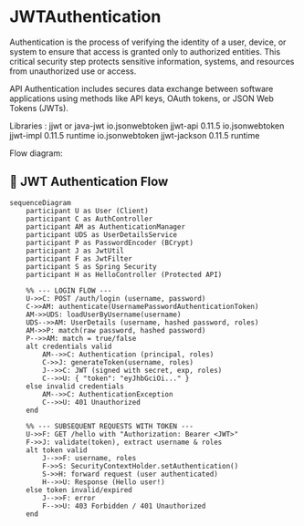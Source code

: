 # JWTAuthentication

Authentication is the process of verifying the identity of a user, device, or system to ensure that access is granted only to authorized entities. This critical security step protects sensitive information, systems, and resources from unauthorized use or access.

API Authentication includes secures data exchange between software applications using methods like API keys, OAuth tokens, or JSON Web Tokens (JWTs).

Libraries : jjwt or java-jwt
    <dependency>
        <groupId>io.jsonwebtoken</groupId>
        <artifactId>jjwt-api</artifactId>
        <version>0.11.5</version>
    </dependency>
    <dependency>
        <groupId>io.jsonwebtoken</groupId>
        <artifactId>jjwt-impl</artifactId>
        <version>0.11.5</version>
        <scope>runtime</scope>
    </dependency>
    <dependency>
        <groupId>io.jsonwebtoken</groupId>
        <artifactId>jjwt-jackson</artifactId>
        <version>0.11.5</version>
        <scope>runtime</scope>
    </dependency>


Flow diagram:

## 🔐 JWT Authentication Flow

```mermaid
sequenceDiagram
    participant U as User (Client)
    participant C as AuthController
    participant AM as AuthenticationManager
    participant UDS as UserDetailsService
    participant P as PasswordEncoder (BCrypt)
    participant J as JwtUtil
    participant F as JwtFilter
    participant S as Spring Security
    participant H as HelloController (Protected API)

    %% --- LOGIN FLOW ---
    U->>C: POST /auth/login (username, password)
    C->>AM: authenticate(UsernamePasswordAuthenticationToken)
    AM->>UDS: loadUserByUsername(username)
    UDS-->>AM: UserDetails (username, hashed password, roles)
    AM->>P: match(raw password, hashed password)
    P-->>AM: match = true/false
    alt credentials valid
        AM-->>C: Authentication (principal, roles)
        C->>J: generateToken(username, roles)
        J-->>C: JWT (signed with secret, exp, roles)
        C-->>U: { "token": "eyJhbGciOi..." }
    else invalid credentials
        AM-->>C: AuthenticationException
        C-->>U: 401 Unauthorized
    end

    %% --- SUBSEQUENT REQUESTS WITH TOKEN ---
    U->>F: GET /hello with "Authorization: Bearer <JWT>"
    F->>J: validate(token), extract username & roles
    alt token valid
        J-->>F: username, roles
        F->>S: SecurityContextHolder.setAuthentication()
        S->>H: forward request (user authenticated)
        H-->>U: Response (Hello user!)
    else token invalid/expired
        J-->>F: error
        F-->>U: 403 Forbidden / 401 Unauthorized
    end


